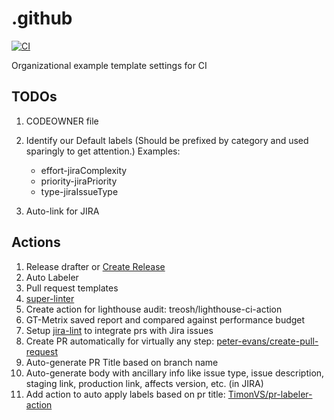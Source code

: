 # .github

[![CI](https://github.com/Binary-Catalyst/.github/actions/workflows/ci-sandbox.yml/badge.svg)](https://github.com/Binary-Catalyst/.github/actions/workflows/ci-sandbox.yml)

Organizational example template settings for CI

## TODOs

1. CODEOWNER file
2. Identify our Default labels (Should be prefixed by category and used sparingly to get attention.) Examples:

     - effort-jiraComplexity
     - priority-jiraPriority
     - type-jiraIssueType

3. Auto-link for JIRA

## Actions

1. Release drafter or [Create Release](https://github.com/actions/create-release)
2. Auto Labeler
3. Pull request templates
4. [super-linter](https://github.com/marketplace/actions/super-linter)
5. Create action for lighthouse audit: treosh/lighthouse-ci-action
6. GT-Metrix saved report and compared against performance budget
7. Setup [jira-lint](https://github.com/marketplace/actions/jira-lint) to integrate prs with Jira issues
8. Create PR automatically for virtually any step: [peter-evans/create-pull-request](https://github.com/peter-evans/create-pull-request)
9. Auto-generate PR Title based on branch name
10. Auto-generate body with ancillary info like issue type, issue description, staging link, production link, affects version, etc. (in JIRA)
11. Add action to auto apply labels based on pr title: [TimonVS/pr-labeler-action](https://github.com/TimonVS/pr-labeler-action)
